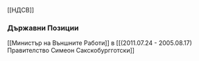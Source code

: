 [[НДСВ]]

### Държавни Позиции
[[Министър на Външните Работи]] в [[(2011.07.24 - 2005.08.17) Правителство Симеон Сакскобургготски]]
